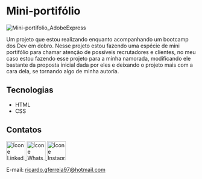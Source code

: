 # Mini-portifólio
![Mini-portifolio_AdobeExpress](https://user-images.githubusercontent.com/104541413/196095065-9e71eb48-9672-4126-98b6-9aa7917e4ff6.gif)


Um projeto que estou realizando enquanto acompanhando um bootcamp dos Dev em dobro.
Nesse projeto estou fazendo uma espécie de mini portifólio para chamar atenção de possíveis recrutadores e clientes, no meu caso estou fazendo esse projeto para a
minha namorada, modificando ele bastante da proposta inicial dada por eles e deixando o projeto mais com a cara dela, se tornando algo de minha autoria.

## Tecnologias
- HTML
- CSS

## Contatos

<a href="https://www.linkedin.com/in/ricardo-gon/">
<img width="50" src="https://img.icons8.com/office/344/linkedin.png" alt="Ícone Linkedin"> </a>

<a href="https://contate.me/ricardo-gon">
<img width="50" src="https://img.icons8.com/office/344/whatsapp--v1.png" alt="Ícone Whatsapp"> </a>

<a href="https://www.instagram.com/ricardinferreira/">
<img width="50" src="https://img.icons8.com/office/344/instagram-new.png" alt="Ícone Instagram"> </a>

E-mail: ricardo.gferreia97@hotmail.com </br>
